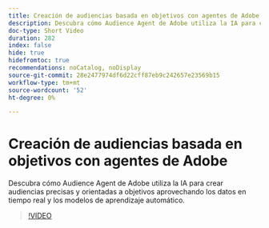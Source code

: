 ```yaml
---
title: Creación de audiencias basada en objetivos con agentes de Adobe
description: Descubra cómo Audience Agent de Adobe utiliza la IA para crear audiencias precisas y orientadas a objetivos aprovechando los datos en tiempo real y los modelos de aprendizaje automático.
doc-type: Short Video
duration: 282
index: false
hide: true
hidefromtoc: true
recommendations: noCatalog, noDisplay
source-git-commit: 28e2477974df6d22cff87eb9c242657e23569b15
workflow-type: tm+mt
source-wordcount: '52'
ht-degree: 0%

---
```



# Creación de audiencias basada en objetivos con agentes de Adobe

Descubra cómo Audience Agent de Adobe utiliza la IA para crear audiencias precisas y orientadas a objetivos aprovechando los datos en tiempo real y los modelos de aprendizaje automático.

<!-- 62_S653_3442539_281_goaldriven-audience-creation-with-adobe-agents -->
>[!VIDEO](https://video.tv.adobe.com/v/3458193/?learn=on&enablevpops=true)

